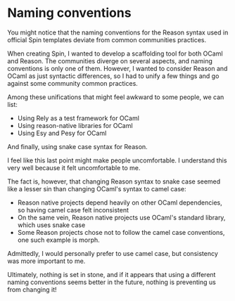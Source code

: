 # Naming conventions

You might notice that the naming conventions for the Reason syntax used in official Spin templates deviate from common communities practices.

When creating Spin, I wanted to develop a scaffolding tool for both OCaml and Reason. The communities diverge on several aspects, and naming conventions is only one of them. However, I wanted to consider Reason and OCaml as just syntactic differences, so I had to unify a few things and go against some community common practices.

Among these unifications that might feel awkward to some people, we can list:

- Using Rely as a test framework for OCaml
- Using reason-native libraries for OCaml
- Using Esy and Pesy for OCaml

And finally, using snake case syntax for Reason.

I feel like this last point might make people uncomfortable. I understand this very well because it felt uncomfortable to me.

The fact is, however, that changing Reason syntax to snake case seemed like a lesser sin than changing OCaml's syntax to camel case:

- Reason native projects depend heavily on other OCaml dependencies, so having camel case felt inconsistent
- On the same vein, Reason native projects use OCaml's standard library, which uses snake case
- Some Reason projects chose not to follow the camel case conventions, one such example is morph.

Admittedly, I would personally prefer to use camel case, but consistency was more important to me.

Ultimately, nothing is set in stone, and if it appears that using a different naming conventions seems better in the future, nothing is preventing us from changing it!
